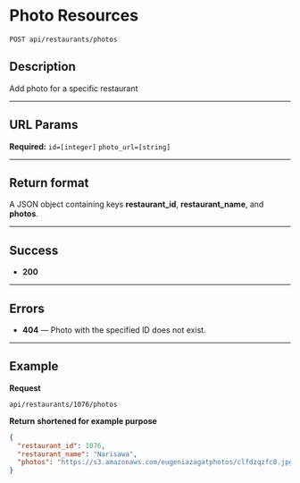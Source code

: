 # Photo Resources

    POST api/restaurants/photos

## Description
Add photo for a specific restaurant

***

## URL Params
**Required:**
    `id=[integer]`
    `photo_url=[string]`

***

## Return format
A JSON object containing keys **restaurant_id**, **restaurant_name**, and **photos**.

***

## Success

- **200** 

***

## Errors

- **404** — Photo with the specified ID does not exist.


***

## Example
**Request**

    api/restaurants/1076/photos

**Return** __shortened for example purpose__
``` json
{
  "restaurant_id": 1076,
  "restaurant_name": "Narisawa",
  "photos": "https://s3.amazonaws.com/eugeniazagatphotos/clfdzqzfc0.jpg"
}
```